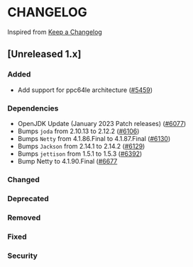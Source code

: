 # CHANGELOG
Inspired from [Keep a Changelog](https://keepachangelog.com/en/1.0.0/)

## [Unreleased 1.x]
### Added
- Add support for ppc64le architecture ([#5459](https://github.com/opensearch-project/OpenSearch/pull/5459))

### Dependencies
- OpenJDK Update (January 2023 Patch releases) ([#6077](https://github.com/opensearch-project/OpenSearch/pull/6077))
- Bumps `joda` from 2.10.13 to 2.12.2 ([#6106](https://github.com/opensearch-project/OpenSearch/pull/6106))
- Bumps `Netty` from 4.1.86.Final to 4.1.87.Final ([#6130](https://github.com/opensearch-project/OpenSearch/pull/6130))
- Bumps `Jackson` from 2.14.1 to 2.14.2 ([#6129](https://github.com/opensearch-project/OpenSearch/pull/6129))
- Bumps `jettison` from 1.5.1 to 1.5.3 ([#6392](https://github.com/opensearch-project/OpenSearch/pull/6392))
- Bump Netty to 4.1.90.Final ([#6677](https://github.com/opensearch-project/OpenSearch/pull/6677)

### Changed
### Deprecated
### Removed
### Fixed
### Security

[Unreleased]: https://github.com/opensearch-project/OpenSearch/compare/1.3.8...HEAD
